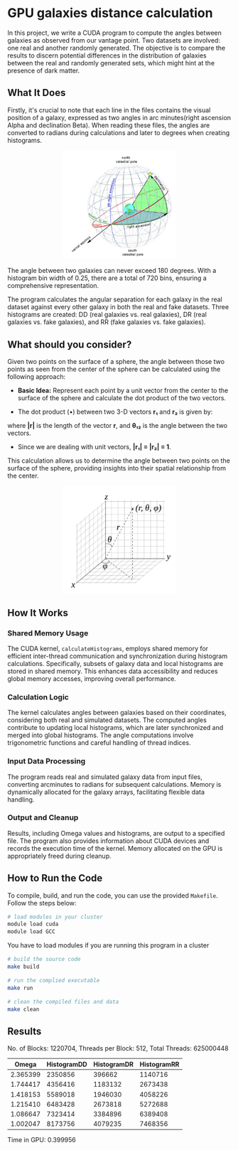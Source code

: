 # GPU galaxies distance calculation

In this project, we write a CUDA program to compute the angles between galaxies as observed from our vantage point. Two datasets are involved: one real and another randomly generated. The objective is to compare the results to discern potential differences in the distribution of galaxies between the real and randomly generated sets, which might hint at the presence of dark matter.

## What It Does

Firstly, it's crucial to note that each line in the files contains the visual position of a galaxy, expressed as two angles in arc minutes(right ascension Alpha and declination Beta). When reading these files, the angles are converted to radians during calculations and later to degrees when creating histograms.
<p align="center">
<img src="img/alphabeta.png" alt="Right ascension Alpha and declination Beta" style="width:50%;">
</p>

The angle between two galaxies can never exceed 180 degrees. With a histogram bin width of 0.25, there are a total of 720 bins, ensuring a comprehensive representation.

The program calculates the angular separation for each galaxy in the real dataset against every other galaxy in both the real and fake datasets. Three histograms are created: DD (real galaxies vs. real galaxies), DR (real galaxies vs. fake galaxies), and RR (fake galaxies vs. fake galaxies).

## What should you consider? 

Given two points on the surface of a sphere, the angle between those two points as seen from the center of the sphere can be calculated using the following approach:

- **Basic Idea:** Represent each point by a unit vector from the center to the surface of the sphere and calculate the dot product of the two vectors.

- The dot product (•) between two 3-D vectors **r₁** and **r₂** is given by:

where **|r|** is the length of the vector **r**, and **θ₁₂** is the angle between the two vectors.

- Since we are dealing with unit vectors, **|r₁| = |r₂| = 1**.


This calculation allows us to determine the angle between two points on the surface of the sphere, providing insights into their spatial relationship from the center.




<p align="center">
<img src="img/anglecalculation.png" alt="Calculating the angle between random two points in a surface of a sphere" style="width:50%;">
</p>



## How It Works

### Shared Memory Usage

The CUDA kernel, `calculateHistograms`, employs shared memory for efficient inter-thread communication and synchronization during histogram calculations. Specifically, subsets of galaxy data and local histograms are stored in shared memory. This enhances data accessibility and reduces global memory accesses, improving overall performance.

### Calculation Logic

The kernel calculates angles between galaxies based on their coordinates, considering both real and simulated datasets. The computed angles contribute to updating local histograms, which are later synchronized and merged into global histograms. The angle computations involve trigonometric functions and careful handling of thread indices.

### Input Data Processing

The program reads real and simulated galaxy data from input files, converting arcminutes to radians for subsequent calculations. Memory is dynamically allocated for the galaxy arrays, facilitating flexible data handling.

### Output and Cleanup

Results, including Omega values and histograms, are output to a specified file. The program also provides information about CUDA devices and records the execution time of the kernel. Memory allocated on the GPU is appropriately freed during cleanup.


## How to Run the Code

To compile, build, and run the code, you can use the provided `Makefile`. Follow the steps below:

```bash
# load modules in your cluster
module load cuda
module load GCC
```
You have to load modules if you are running this program in a cluster

```bash
# build the source code
make build
```

```bash
# run the complied executable
make run
```

```bash
# clean the compiled files and data
make clean
```

## Results

No. of Blocks: 1220704, Threads per Block: 512, Total Threads: 625000448

| Omega      | HistogramDD | HistogramDR | HistogramRR |
|------------|-------------|-------------|-------------|
| 2.365399   | 2350856     | 396662      | 1140716     |
| 1.744417   | 4356416     | 1183132     | 2673438     |
| 1.418153   | 5589018     | 1946030     | 4058226     |
| 1.215410   | 6483428     | 2673818     | 5272688     |
| 1.086647   | 7323414     | 3384896     | 6389408     |
| 1.002047   | 8173756     | 4079235     | 7468356     |

Time in GPU: 0.399956

